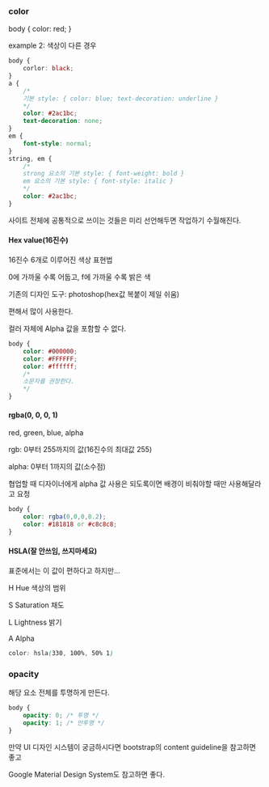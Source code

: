 ### color

body {
    color: red;
}

example 2: 색상이 다른 경우
```css
body {
    corlor: black;
}
a {
    /*
    기본 style: { color: blue; text-decoration: underline }
    */
    color: #2ac1bc;
    text-decoration: none;
}
em {
    font-style: normal;
}
string, em {
    /*
    strong 요소의 기본 style: { font-weight: bold }
    em 요소의 기본 style: { font-style: italic }
    */
    color: #2ac1bc;
}
```

사이트 전체에 공통적으로 쓰이는 것들은 미리 선언해두면 작업하기 수월해진다.

#### Hex value(16진수)

16진수 6개로 이루어진 색상 표현법

0에 가까울 수록 어둡고, f에 가까울 수록 밝은 색

기존의 디자인 도구: photoshop(hex값 복붙이 제일 쉬움)

편해서 많이 사용한다.

컬러 자체에 Alpha 값을 포함할 수 없다.

```css
body {
    color: #000000;
    color: #FFFFFF;
    color: #ffffff;
    /*
    소문자를 권장한다.
    */
}
```

#### rgba(0, 0, 0, 1)

red, green, blue, alpha

rgb: 0부터 255까지의 값(16진수의 최대값 255)

alpha: 0부터 1까지의 값(소수점)

협업할 때 디자이너에게 alpha 값 사용은 되도록이면 배경이 비춰야할 때만 사용해달라고 요청

```css
body {
    color: rgba(0,0,0,0.2);
    color: #181818 or #c8c8c8;
}
```

#### HSLA(잘 안쓰임, 쓰지마세요)

표준에서는 이 값이 편하다고 하지만...

H Hue 색상의 범위

S Saturation 채도

L Lightness 밝기

A Alpha

```css
color: hsla(330, 100%, 50% 1)
```

### opacity

해당 요소 전체를 투명하게 만든다.

```css
body {
    opacity: 0; /* 투명 */
    opacity: 1; /* 안투명 */
}
```

만약 UI 디자인 시스템이 궁금하시다면 bootstrap의 content guideline을 참고하면 좋고

Google Material Design System도 참고하면 좋다.

